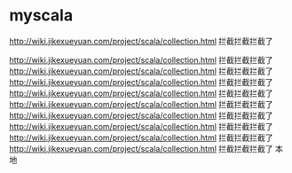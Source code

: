 # myscala

http://wiki.jikexueyuan.com/project/scala/collection.html
拦截拦截拦截了

http://wiki.jikexueyuan.com/project/scala/collection.html
拦截拦截拦截了
http://wiki.jikexueyuan.com/project/scala/collection.html
拦截拦截拦截了
http://wiki.jikexueyuan.com/project/scala/collection.html
拦截拦截拦截了
http://wiki.jikexueyuan.com/project/scala/collection.html
拦截拦截拦截了
http://wiki.jikexueyuan.com/project/scala/collection.html
拦截拦截拦截了
http://wiki.jikexueyuan.com/project/scala/collection.html
拦截拦截拦截了
http://wiki.jikexueyuan.com/project/scala/collection.html
拦截拦截拦截了
http://wiki.jikexueyuan.com/project/scala/collection.html
拦截拦截拦截了
http://wiki.jikexueyuan.com/project/scala/collection.html
拦截拦截拦截了
本地